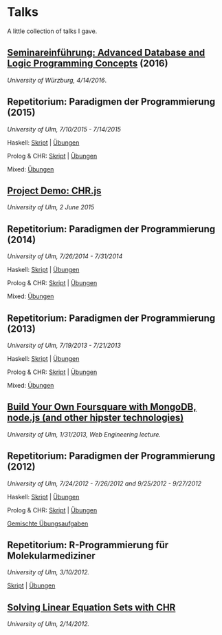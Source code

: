 Talks
=====

A little collection of talks I gave.

## [Seminareinführung: Advanced Database and Logic Programming Concepts](http://fnogatz.github.com/talks/ss16-uniwue-seminar) (2016)

*University of Würzburg, 4/14/2016*.

## Repetitorium: Paradigmen der Programmierung (2015)

*University of Ulm, 7/10/2015 - 7/14/2015*

Haskell: [Skript](http://fnogatz.github.com/talks/pdp-rep-15/haskell) | [Übungen](http://fnogatz.github.com/talks/pdp-rep-15/haskell/exercises.html)

Prolog & CHR: [Skript](http://fnogatz.github.com/talks/pdp-rep-15/prolog-chr) | [Übungen](http://fnogatz.github.com/talks/pdp-rep-15/prolog-chr/exercises.html)

Mixed: [Übungen](http://fnogatz.github.com/talks/pdp-rep-15/exercises.html)

## [Project Demo: CHR.js](http://fnogatz.github.com/talks/ss15-projekt-chr)

*University of Ulm, 2 June 2015*

## Repetitorium: Paradigmen der Programmierung (2014)

*University of Ulm, 7/26/2014 - 7/31/2014*

Haskell: [Skript](http://fnogatz.github.com/talks/pdp-rep-14/haskell) | [Übungen](http://fnogatz.github.com/talks/pdp-rep-14/haskell/exercises.html)

Prolog & CHR: [Skript](http://fnogatz.github.com/talks/pdp-rep-14/prolog-chr) | [Übungen](http://fnogatz.github.com/talks/pdp-rep-14/prolog-chr/exercises.html)

Mixed: [Übungen](http://fnogatz.github.com/talks/pdp-rep-14/exercises.html)

## Repetitorium: Paradigmen der Programmierung (2013)

*University of Ulm, 7/19/2013 - 7/21/2013*

Haskell: [Skript](http://fnogatz.github.com/talks/pdp-rep-13/haskell) | [Übungen](http://fnogatz.github.com/talks/pdp-rep-13/haskell/exercises.html)

Prolog & CHR: [Skript](http://fnogatz.github.com/talks/pdp-rep-13/prolog-chr) | [Übungen](http://fnogatz.github.com/talks/pdp-rep-13/prolog-chr/exercises.html)

Mixed: [Übungen](http://fnogatz.github.com/talks/pdp-rep-13/exercises.html)

## [Build Your Own Foursquare with MongoDB, node.js (and other hipster technologies)](http://fnogatz.github.com/talks/webeng12-geospatial-app)

*University of Ulm, 1/31/2013, Web Engineering lecture.*

## Repetitorium: Paradigmen der Programmierung (2012)

*University of Ulm, 7/24/2012 - 7/26/2012 and 9/25/2012 - 9/27/2012*

Haskell: [Skript](http://fnogatz.github.com/talks/pdp-rep-12/haskell) | [Übungen](http://fnogatz.github.com/talks/pdp-rep-12/haskell/exercises.html)

Prolog & CHR: [Skript](http://fnogatz.github.com/talks/pdp-rep-12/prolog-chr) | [Übungen](http://fnogatz.github.com/talks/pdp-rep-12/prolog-chr/exercises.html)

[Gemischte Übungsaufgaben](http://fnogatz.github.com/talks/pdp-rep-12/exercises)

## Repetitorium: R-Programmierung für Molekularmediziner

*University of Ulm, 3/10/2012.*

[Skript](http://fnogatz.github.com/talks/r-bioinformatik) | [Übungen](http://fnogatz.github.com/talks/r-bioinformatik/exercises.html)

## [Solving Linear Equation Sets with CHR](http://fnogatz.github.com/talks/chr-equations)

*University of Ulm, 2/14/2012.*
